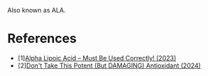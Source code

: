 Also known as ALA.

# References
- [1][Alpha Lipoic Acid – Must Be Used Correctly! (2023)](https://www.youtube.com/watch?v=u_sevG6_0WY)
- [2][Don't Take This Potent (But DAMAGING) Antioxidant (2024)](https://www.youtube.com/watch?v=p4tX7XwZMDU)